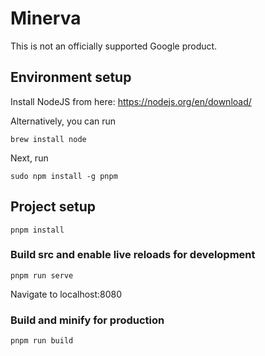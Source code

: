 # Minerva

This is not an officially supported Google product.

## Environment setup

Install NodeJS from here:
https://nodejs.org/en/download/

Alternatively, you can run
```
brew install node
```

Next, run
```
sudo npm install -g pnpm
```

##  Project setup
```
pnpm install
```

### Build src and enable live reloads for development
```
pnpm run serve
```

Navigate to localhost:8080

### Build and minify for production
```
pnpm run build
```
